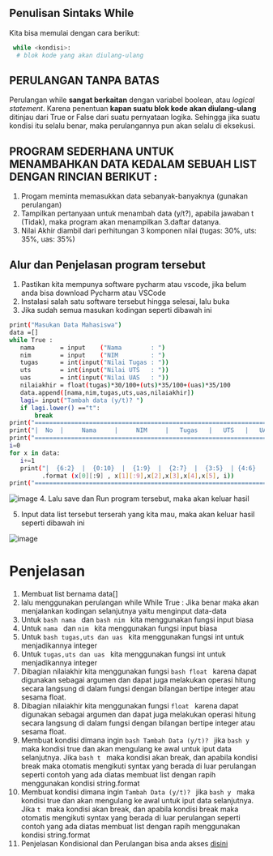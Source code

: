 ## Penulisan Sintaks While
Kita bisa memulai dengan cara berikut:
```bash
 while <kondisi>:
  # blok kode yang akan diulang-ulang
```
  ## PERULANGAN TANPA BATAS
  Perulangan while **sangat berkaitan** dengan variabel boolean, atau *logical statement*. Karena penentuan **kapan suatu blok kode akan diulang-ulang** ditinjau dari True or False dari suatu pernyataan logika.
  Sehingga jika suatu kondisi itu selalu benar, maka perulangannya pun akan selalu di eksekusi.
## PROGRAM SEDERHANA UNTUK MENAMBAHKAN DATA KEDALAM SEBUAH LIST DENGAN RINCIAN BERIKUT :
1. Progam meminta memasukkan data sebanyak-banyaknya (gunakan perulangan)
2. Tampilkan pertanyaan untuk menambah data (y/t?), apabila jawaban t (Tidak), maka program akan menampilkan 3.daftar datanya.
3. Nilai Akhir diambil dari perhitungan 3 komponen nilai (tugas: 30%, uts: 35%, uas: 35%)
## Alur dan Penjelasan program tersebut
1. Pastikan kita mempunya software pycharm atau vscode, jika belum anda bisa download Pycharm atau VSCode
2. Instalasi salah satu software tersebut hingga selesai, lalu buka
3. Jika sudah semua masukan kodingan seperti dibawah ini
```bash 
print("Masukan Data Mahasiswa")
data =[]
while True :
   nama       = input    ("Nama        : ")
   nim        = input    ("NIM         : ")
   tugas      = int(input("Nilai Tugas : "))
   uts        = int(input("Nilai UTS   : "))
   uas        = int(input("Nilai UAS   : "))
   nilaiakhir = float(tugas)*30/100+(uts)*35/100+(uas)*35/100
   data.append([nama,nim,tugas,uts,uas,nilaiakhir])
   lagi= input("Tambah data (y/t)? ")
   if lagi.lower() =="t":
       break
print("=====================================================================================")
print("|  No  |     Nama     |     NIM     |   Tugas   |   UTS   |   UAS   |  Nilai Akhir  |")
print("=====================================================================================")
i=0
for x in data:
   i+=1
   print("|  {6:2}  |  {0:10}  |  {1:9}  |  {2:7}  |  {3:5}  | {4:6}  |  {5:11.2f}  |"\
         .format (x[0][:9] , x[1][:9],x[2],x[3],x[4],x[5], i))
print("=====================================================================================")
```
![image](https://user-images.githubusercontent.com/115879313/212945624-486d0c96-c63f-4ba2-9861-561e567a5849.png)
4. Lalu save dan Run program tersebut, maka akan keluar hasil

5. Input data list tersebut terserah yang kita mau, maka akan keluar hasil seperti dibawah ini

![image](https://user-images.githubusercontent.com/115879313/212945762-03e71682-dc30-49dc-820d-3620f55afa96.png)
# Penjelasan
1. Membuat list bernama data[]
2. lalu menggunakan perulangan while While True : Jika benar maka akan menjalankan kodingan selanjutnya yaitu menginput data-data
3. Untuk ```bash nama ``` dan ```bash nim ``` kita menggunakan fungsi input biasa
3. Untuk ```nama ``` dan ```nim ``` kita menggunakan fungsi input biasa
4. Untuk ```bash tugas,uts dan uas ``` kita menggunakan fungsi int untuk menjadikannya integer
4. Untuk ```tugas,uts dan uas ``` kita menggunakan fungsi int untuk menjadikannya integer
5. Dibagian nilaiakhir kita menggunakan fungsi ```bash float ``` karena dapat digunakan sebagai argumen dan dapat juga melakukan operasi hitung secara langsung di dalam fungsi dengan bilangan bertipe integer atau sesama float.
5. Dibagian nilaiakhir kita menggunakan fungsi ```float ``` karena dapat digunakan sebagai argumen dan dapat juga melakukan operasi hitung secara langsung di dalam fungsi dengan bilangan bertipe integer atau sesama float.
6. Membuat kondisi dimana ingin ```bash Tambah Data (y/t)? ``` jika ```bash y ``` maka kondisi true dan akan mengulang ke awal untuk iput data selanjutnya. Jika ```bash t ``` maka kondisi akan break, dan apabila kondisi break maka otomatis mengikuti syntax yang berada di luar perulangan seperti contoh yang ada diatas membuat list dengan rapih menggunakan kondisi string.format
6. Membuat kondisi dimana ingin ```Tambah Data (y/t)? ``` jika ```bash y ``` maka kondisi true dan akan mengulang ke awal untuk iput data selanjutnya. Jika ```t ``` maka kondisi akan break, dan apabila kondisi break maka otomatis mengikuti syntax yang berada di luar perulangan seperti contoh yang ada diatas membuat list dengan rapih menggunakan kondisi string.format
7. Penjelasan Kondisional dan Perulangan bisa anda akses [disini](https://drive.google.com/file/d/103JBAxfEujCQ9pBUfe3mM8cJo6-CEcET/view)
